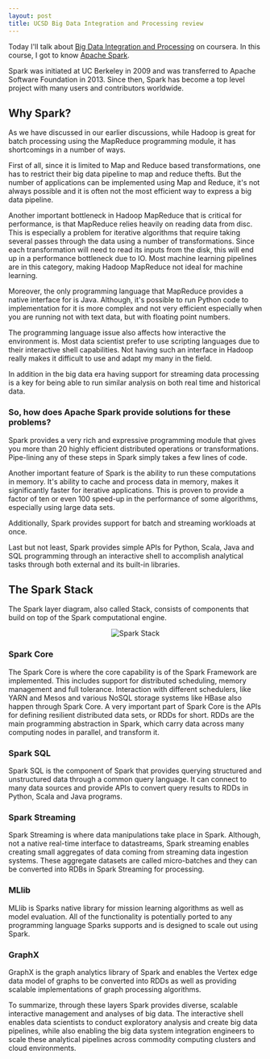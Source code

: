 ```yaml
---
layout: post
title: UCSD Big Data Integration and Processing review
---
```


Today I'll talk about [Big Data Integration and Processing][Big Data Integration and Processing]
on coursera. In this course, I got to know [Apache Spark][Apache Spark].

Spark was initiated at UC Berkeley in 2009 and was transferred to Apache
Software Foundation in 2013. Since then, Spark has become a top level project
with many users and contributors worldwide.

## Why Spark?

As we have discussed in our earlier discussions, while Hadoop is great for batch
processing using the MapReduce programming module, it has shortcomings in a
number of ways.

First of all, since it is limited to Map and Reduce based transformations, one
has to restrict their big data pipeline to map and reduce thefts. But the number
of applications can be implemented using Map and Reduce, it's not always
possible and it is often not the most efficient way to express a big data
pipeline.

Another important bottleneck in Hadoop MapReduce that is critical for
performance, is that MapReduce relies heavily on reading data from disc. This is
especially a problem for iterative algorithms that require taking several passes
through the data using a number of transformations. Since each transformation
will need to read its inputs from the disk, this will end up in a performance
bottleneck due to IO. Most machine learning pipelines are in this category,
making Hadoop MapReduce not ideal for machine learning.

Moreover, the only programming language that MapReduce provides a native
interface for is Java. Although, it's possible to run Python code to
implementation for it is more complex and not very efficient especially when you
are running not with text data, but with floating point numbers.

The programming language issue also affects how interactive the environment is.
Most data scientist prefer to use scripting languages due to their interactive
shell capabilities. Not having such an interface in Hadoop really makes it
difficult to use and adapt my many in the field.

In addition in the big data era having support for streaming data processing is
a key for being able to run similar analysis on both real time and historical
data.

### So, how does Apache Spark provide solutions for these problems?

Spark provides a very rich and expressive programming module that gives you more
than 20 highly efficient distributed operations or transformations. Pipe-lining
any of these steps in Spark simply takes a few lines of code.

Another important feature of Spark is the ability to run these computations in
memory. It's ability to cache and process data in memory, makes it significantly
faster for iterative applications. This is proven to provide a factor of ten or
even 100 speed-up in the performance of some algorithms, especially using large
data sets.

Additionally, Spark provides support for batch and streaming workloads at once.

Last but not least, Spark provides simple APIs for Python, Scala, Java and SQL
programming through an interactive shell to accomplish analytical tasks through
both external and its built-in libraries. 

## The Spark Stack

The Spark layer diagram, also called Stack, consists of components that build on
top of the Spark computational engine.

<p align="center">
  <img alt="Spark Stack" src="{{ site.baseurl }}/images/20170217-spark-stack.png"/>
</p>

### Spark Core

The Spark Core is where the core capability is of the Spark Framework are
implemented. This includes support for distributed scheduling, memory management
and full tolerance. Interaction with different schedulers, like YARN and Mesos
and various NoSQL storage systems like HBase also happen through Spark Core. A
very important part of Spark Core is the APIs for defining resilient distributed
data sets, or RDDs for short. RDDs are the main programming abstraction in Spark,
which carry data across many computing nodes in parallel, and transform it.

### Spark SQL

Spark SQL is the component of Spark that provides querying structured and
unstructured data through a common query language. It can connect to many data
sources and provide APIs to convert query results to RDDs in Python, Scala and
Java programs.

### Spark Streaming

Spark Streaming is where data manipulations take place in Spark. Although, not a
native real-time interface to datastreams, Spark streaming enables creating
small aggregates of data coming from streaming data ingestion systems. These
aggregate datasets are called micro-batches and they can be converted into RDBs
in Spark Streaming for processing.

### MLlib

MLlib is Sparks native library for mission learning algorithms as well as model
evaluation. All of the functionality is potentially ported to any programming
language Sparks supports and is designed to scale out using Spark.

### GraphX

GraphX is the graph analytics library of Spark and enables the Vertex edge data
model of graphs to be converted into RDDs as well as providing scalable
implementations of graph processing algorithms.

To summarize, through these layers Spark provides diverse, scalable interactive
management and analyses of big data. The interactive shell enables data
scientists to conduct exploratory analysis and create big data pipelines, while
also enabling the big data system integration engineers to scale these
analytical pipelines across commodity computing clusters and cloud environments.

[Big Data Integration and Processing]: https://www.coursera.org/learn/big-data-integration-processing
[Apache Spark]: http://spark.apache.org
